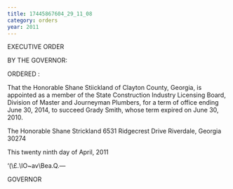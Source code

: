 ```yaml
---
title: 17445867604_29_11_08
category: orders
year: 2011
---
```

 

EXECUTIVE ORDER

BY THE GOVERNOR:

ORDERED :

That the Honorable Shane Stiickland of Clayton County, Georgia,
is appointed as a member of the State Construction Industry
Licensing Board, Division of Master and Journeyman Plumbers, for
a term of office ending June 30, 2014, to succeed Grady Smith,
whose term expired on June 30, 2010.

The Honorable Shane Strickland
6531 Ridgecrest Drive
Riverdale, Georgia 30274

This twenty ninth day of April, 2011

‘(\£.\IO~av\Bea.Q.—

GOVERNOR

